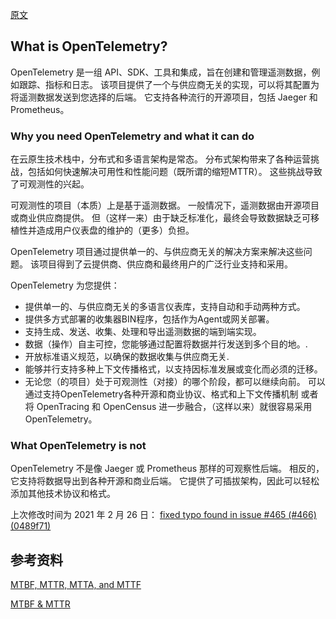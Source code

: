 [原文](https://opentelemetry.io/docs/concepts/what-is-opentelemetry/)

## What is OpenTelemetry?
OpenTelemetry 是一组 API、SDK、工具和集成，旨在创建和管理遥测数据，例如跟踪、指标和日志。 
该项目提供了一个与供应商无关的实现，可以将其配置为将遥测数据发送到您选择的后端。 
它支持各种流行的开源项目，包括 Jaeger 和 Prometheus。

### Why you need OpenTelemetry and what it can do
在云原生技术栈中，分布式和多语言架构是常态。 
分布式架构带来了各种运营挑战，包括如何快速解决可用性和性能问题（既所谓的缩短MTTR）。 
这些挑战导致了可观测性的兴起。

可观测性的项目（本质）上是基于遥测数据。 
一般情况下，遥测数据由开源项目或商业供应商提供。 
但（这样一来）由于缺乏标准化，最终会导致数据缺乏可移植性并造成用户仪表盘的维护的（更多）负担。

OpenTelemetry 项目通过提供单一的、与供应商无关的解决方案来解决这些问题。 该项目得到了云提供商、供应商和最终用户的广泛行业支持和采用。

OpenTelemetry 为您提供：

- 提供单一的、与供应商无关的多语言仪表库，支持自动和手动两种方式。
- 提供多方式部署的收集器BIN程序，包括作为Agent或网关部署。
- 支持生成、发送、收集、处理和导出遥测数据的端到端实现。
- 数据（操作）自主可控，您能够通过配置将数据并行发送到多个目的地。.
- 开放标准语义规范，以确保的数据收集与供应商无关.
- 能够并行支持多种上下文传播格式，以支持因标准发展或变化而必须的迁移。
- 无论您（的项目）处于可观测性（对接）的哪个阶段，都可以继续向前。 
  可以通过支持OpenTelemetry各种开源和商业协议、格式和上下文传播机制 
  或者 将 OpenTracing 和 OpenCensus  进一步融合，（这样以来）就很容易采用 OpenTelemetry。

### What OpenTelemetry is not
OpenTelemetry 不是像 Jaeger 或 Prometheus 那样的可观察性后端。 
相反的，它支持将数据导出到各种开源和商业后端。 它提供了可插拔架构，因此可以轻松添加其他技术协议和格式。

上次修改时间为 2021 年 2 月 26 日： [fixed typo found in issue #465 (#466) (0489f71)](https://github.com/open-telemetry/opentelemetry.io/commit/0489f71b02e6cac6df0af74ac3634cf989748bb7)


## 参考资料

[MTBF, MTTR, MTTA, and MTTF](https://www.atlassian.com/incident-management/kpis/common-metrics)

[MTBF & MTTR](https://zhuanlan.zhihu.com/p/84231209)


